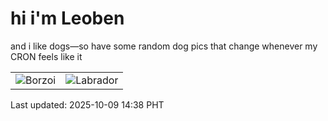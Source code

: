 # hi i'm Leoben

and i like dogs—so have some random dog pics that change whenever my CRON feels like it

|  |  |
|--------|----------|
| ![Borzoi](https://random-dog-vercel.vercel.app/api/random-borzoi?v=1759991894) | ![Labrador](https://random-dog-vercel.vercel.app/api/random-labrador?v=1759991894) |

Last updated: 2025-10-09 14:38 PHT
